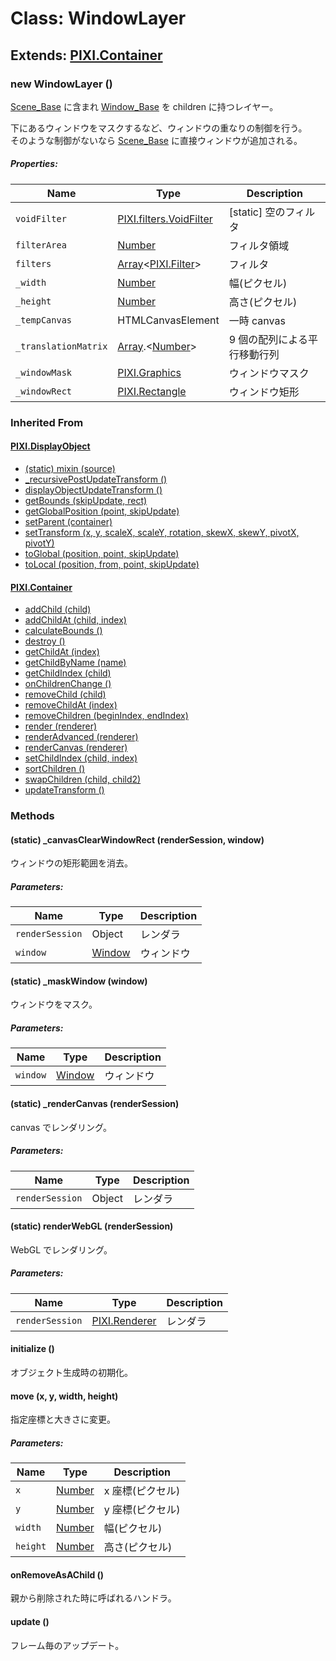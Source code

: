 # Class: WindowLayer

## Extends: [PIXI.Container](PIXI.Container.md)

### new WindowLayer ()

[Scene_Base](Scene_Base.md) に含まれ [Window_Base](Window_Base.md) を children に持つレイヤー。

下にあるウィンドウをマスクするなど、ウィンドウの重なりの制御を行う。<br />
そのような制御がないなら [Scene_Base](Scene_Base.md) に直接ウィンドウが追加される。

##### Properties:

| Name                 | Type                                                                                         | Description                  |
| -------------------- | -------------------------------------------------------------------------------------------- | ---------------------------- |
| `voidFilter`         | [PIXI.filters.VoidFilter]()                                                                  | [static] 空のフィルタ        |
| `filterArea`         | [Number](Number.md)                                                                          | フィルタ領域                 |
| `filters`            | [Array](Array.md)&lt;[PIXI.Filter](http://pixijs.download/release/docs/PIXI.Filter.html)&gt; | フィルタ                     |
| `_width`             | [Number](Number.md)                                                                          | 幅(ピクセル)                 |
| `_height`            | [Number](Number.md)                                                                          | 高さ(ピクセル)               |
| `_tempCanvas`        | HTMLCanvasElement                                                                            | 一時 canvas                  |
| `_translationMatrix` | [Array](Array.md).&lt;[Number](Number.md)&gt;                                                | 9 個の配列による平行移動行列 |
| `_windowMask`        | [PIXI.Graphics](PIXI.Graphics.md)                                                            | ウィンドウマスク             |
| `_windowRect`        | [PIXI.Rectangle](http://pixijs.download/release/docs/PIXI.Rectangle.html)                    | ウィンドウ矩形               |

### Inherited From

#### [PIXI.DisplayObject](PIXI.DisplayObject.md)

- [(static) mixin (source)](PIXI.DisplayObject.md#static-mixin-source)
- [\_recursivePostUpdateTransform ()](PIXI.DisplayObject.md#_recursivepostupdatetransform-)
- [displayObjectUpdateTransform ()](PIXI.DisplayObject.md#displayobjectupdatetransform-)
- [getBounds (skipUpdate, rect)](PIXI.DisplayObject.md#getbounds-skipupdate-rect--pixirectangle)
- [getGlobalPosition (point, skipUpdate)](PIXI.DisplayObject.md#getglobalposition-point-skipupdate--pixipoint)
- [setParent (container)](PIXI.DisplayObject.md#setparent-container--pixicontainer)
- [setTransform (x, y, scaleX, scaleY, rotation, skewX, skewY, pivotX, pivotY)](PIXI.DisplayObject.md#settransform-x-y-scalex-scaley-rotation-skewx-skewy-pivotx-pivoty--pixidisplayobject)
- [toGlobal (position, point, skipUpdate)](PIXI.DisplayObject.md#toglobal-position-point-skipupdate--pixipoint)
- [toLocal (position, from, point, skipUpdate)](PIXI.DisplayObject.md#tolocal-position-from-point-skipupdate--pixipoint)

#### [PIXI.Container](PIXI.Container.md)

- [addChild (child) ](PIXI.Container.md#addchild-child--pixidisplayobject)
- [addChildAt (child, index)](PIXI.Container.md#addchildat-child-index--pixidisplayobject)
- [calculateBounds ()](PIXI.Container.md#calculatebounds-)
- [destroy ()](PIXI.Container.md#destroy-)
- [getChildAt (index)](PIXI.Container.md#getchildat-index--pixidisplayobject)
- [getChildByName (name)](PIXI.Container.md#getchildbyname-name--pixidisplayobject)
- [getChildIndex (child)](PIXI.Container.md#getchildindex-child--pixidisplayobject)
- [onChildrenChange ()](PIXI.Container.md#onchildrenchange-)
- [removeChild (child)](PIXI.Container.md#removechild-child--pixidisplayobject)
- [removeChildAt (index)](PIXI.Container.md#removechildat-index--pixidisplayobject)
- [removeChildren (beginIndex, endIndex)](PIXI.Container.md#removechildren-beginindex-endindex--arraypixidisplayobject)
- [render (renderer)](PIXI.Container.md#render-renderer)
- [renderAdvanced (renderer)](PIXI.Container.md#renderadvanced-renderer)
- [renderCanvas (renderer)](PIXI.Container.md#rendercanvas-renderer)
- [setChildIndex (child, index)](PIXI.Container.md#setchildindex-child-index)
- [sortChildren ()](PIXI.Container.md#sortchildren-)
- [swapChildren (child, child2)](PIXI.Container.md#swapchildren-child-child2)
- [updateTransform ()](PIXI.Container.md#updatetransform-)

### Methods

#### (static) \_canvasClearWindowRect (renderSession, window)

ウィンドウの矩形範囲を消去。

##### Parameters:

| Name            | Type                | Description |
| --------------- | ------------------- | ----------- |
| `renderSession` | Object              | レンダラ    |
| `window`        | [Window](Window.md) | ウィンドウ  |

#### (static) \_maskWindow (window)

ウィンドウをマスク。

##### Parameters:

| Name     | Type                | Description |
| -------- | ------------------- | ----------- |
| `window` | [Window](Window.md) | ウィンドウ  |

#### (static) \_renderCanvas (renderSession)

canvas でレンダリング。

##### Parameters:

| Name            | Type   | Description |
| --------------- | ------ | ----------- |
| `renderSession` | Object | レンダラ    |

#### (static) renderWebGL (renderSession)

WebGL でレンダリング。

##### Parameters:

| Name            | Type                                                                    | Description |
| --------------- | ----------------------------------------------------------------------- | ----------- |
| `renderSession` | [PIXI.Renderer](http://pixijs.download/release/docs/PIXI.Renderer.html) | レンダラ    |

#### initialize ()

オブジェクト生成時の初期化。

#### move (x, y, width, height)

指定座標と大きさに変更。

##### Parameters:

| Name     | Type                | Description      |
| -------- | ------------------- | ---------------- |
| `x`      | [Number](Number.md) | x 座標(ピクセル) |
| `y`      | [Number](Number.md) | y 座標(ピクセル) |
| `width`  | [Number](Number.md) | 幅(ピクセル)     |
| `height` | [Number](Number.md) | 高さ(ピクセル)   |

#### onRemoveAsAChild ()

親から削除された時に呼ばれるハンドラ。

#### update ()

フレーム毎のアップデート。

